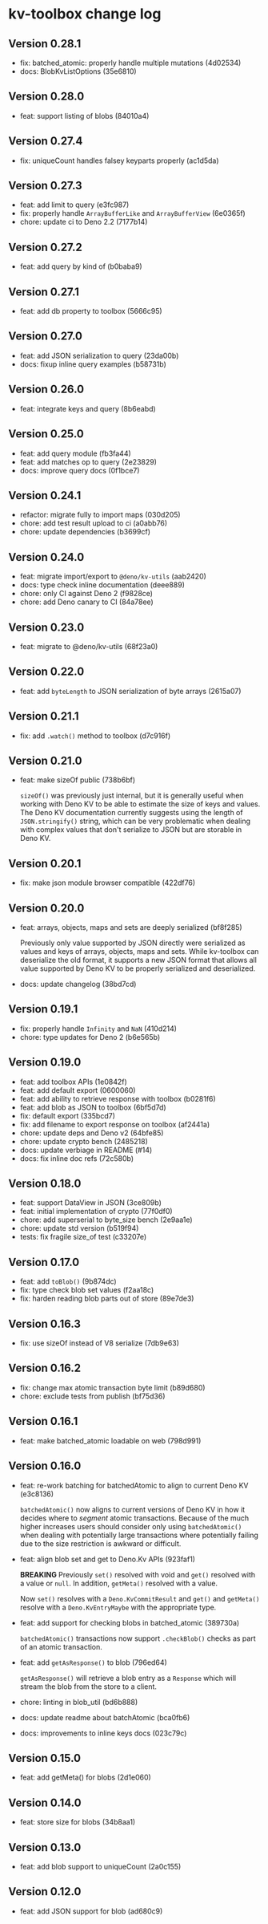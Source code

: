 # kv-toolbox change log

## Version 0.28.1

- fix: batched_atomic: properly handle multiple mutations (4d02534)
- docs: BlobKvListOptions (35e6810)

## Version 0.28.0

- feat: support listing of blobs (84010a4)

## Version 0.27.4

- fix: uniqueCount handles falsey keyparts properly (ac1d5da)

## Version 0.27.3

- feat: add limit to query (e3fc987)
- fix: properly handle `ArrayBufferLike` and `ArrayBufferView` (6e0365f)
- chore: update ci to Deno 2.2 (7177b14)

## Version 0.27.2

- feat: add query by kind of (b0baba9)

## Version 0.27.1

- feat: add db property to toolbox (5666c95)

## Version 0.27.0

- feat: add JSON serialization to query (23da00b)
- docs: fixup inline query examples (b58731b)

## Version 0.26.0

- feat: integrate keys and query (8b6eabd)

## Version 0.25.0

- feat: add query module (fb3fa44)
- feat: add matches op to query (2e23829)
- docs: improve query docs (0f1bce7)

## Version 0.24.1

- refactor: migrate fully to import maps (030d205)
- chore: add test result upload to ci (a0abb76)
- chore: update dependencies (b3699cf)

## Version 0.24.0

- feat: migrate import/export to `@deno/kv-utils` (aab2420)
- docs: type check inline documentation (deee889)
- chore: only CI against Deno 2 (f9828ce)
- chore: add Deno canary to CI (84a78ee)

## Version 0.23.0

- feat: migrate to @deno/kv-utils (68f23a0)

## Version 0.22.0

- feat: add `byteLength` to JSON serialization of byte arrays (2615a07)

## Version 0.21.1

- fix: add `.watch()` method to toolbox (d7c916f)

## Version 0.21.0

- feat: make sizeOf public (738b6bf)

  `sizeOf()` was previously just internal, but it is generally useful when working with Deno KV to be able to estimate
  the size of keys and values. The Deno KV documentation currently suggests using the length of `JSON.stringify()`
  string, which can be very problematic when dealing with complex values that don't serialize to JSON but are storable
  in Deno KV.

## Version 0.20.1

- fix: make json module browser compatible (422df76)

## Version 0.20.0

- feat: arrays, objects, maps and sets are deeply serialized (bf8f285)

  Previously only value supported by JSON directly were serialized as values and keys of arrays, objects, maps and sets.
  While kv-toolbox can deserialize the old format, it supports a new JSON format that allows all value supported by Deno
  KV to be properly serialized and deserialized.

- docs: update changelog (38bd7cd)

## Version 0.19.1

- fix: properly handle `Infinity` and `NaN` (410d214)
- chore: type updates for Deno 2 (b6e565b)

## Version 0.19.0

- feat: add toolbox APIs (1e0842f)
- feat: add default export (0600060)
- feat: add ability to retrieve response with toolbox (b0281f6)
- feat: add blob as JSON to toolbox (6bf5d7d)
- fix: default export (335bcd7)
- fix: add filename to export response on toolbox (af2441a)
- chore: update deps and Deno v2 (64bfe85)
- chore: update crypto bench (2485218)
- docs: update verbiage in README (#14)
- docs: fix inline doc refs (72c580b)

## Version 0.18.0

- feat: support DataView in JSON (3ce809b)
- feat: initial implementation of crypto (77f0df0)
- chore: add superserial to byte_size bench (2e9aa1e)
- chore: update std version (b519f94)
- tests: fix fragile size_of test (c33207e)

## Version 0.17.0

- feat: add `toBlob()` (9b874dc)
- fix: type check blob set values (f2aa18c)
- fix: harden reading blob parts out of store (89e7de3)

## Version 0.16.3

- fix: use sizeOf instead of V8 serialize (7db9e63)

## Version 0.16.2

- fix: change max atomic transaction byte limit (b89d680)
- chore: exclude tests from publish (bf75d36)

## Version 0.16.1

- feat: make batched_atomic loadable on web (798d991)

## Version 0.16.0

- feat: re-work batching for batchedAtomic to align to current Deno KV (e3c8136)

  `batchedAtomic()` now aligns to current versions of Deno KV in how it decides where to _segment_ atomic transactions.
  Because of the much higher increases users should consider only using `batchedAtomic()` when dealing with potentially
  large transactions where potentially failing due to the size restriction is awkward or difficult.

- feat: align blob set and get to Deno.Kv APIs (923faf1)

  **BREAKING** Previously `set()` resolved with void and `get()` resolved with a value or `null`. In addition,
  `getMeta()` resolved with a value.

  Now `set()` resolves with a `Deno.KvCommitResult` and `get()` and `getMeta()` resolve with a `Deno.KvEntryMaybe` with
  the appropriate type.

- feat: add support for checking blobs in batched_atomic (389730a)

  `batchedAtomic()` transactions now support `.checkBlob()` checks as part of an atomic transaction.

- feat: add `getAsResponse()` to blob (796ed64)

  `getAsResponse()` will retrieve a blob entry as a `Response` which will stream the blob from the store to a client.

- chore: linting in blob_util (bd6b888)
- docs: update readme about batchAtomic (bca0fb6)
- docs: improvements to inline keys docs (023c79c)

## Version 0.15.0

- feat: add getMeta() for blobs (2d1e060)

## Version 0.14.0

- feat: store size for blobs (34b8aa1)

## Version 0.13.0

- feat: add blob support to uniqueCount (2a0c155)

## Version 0.12.0

- feat: add JSON support for blob (ad680c9)
